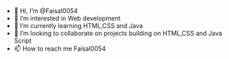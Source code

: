 - 👋 Hi, I’m @Faisal0054
- 👀 I’m interested in Web development
- 🌱 I’m currently learning HTML,CSS and Java
- 💞️ I’m looking to collaborate on projects building on HTML,CSS and Java Script
- 📫 How to reach me Faisal0054

<!---
Faisal0054/Faisal0054 is a ✨ special ✨ repository because its `README.md` (this file) appears on your GitHub profile.
You can click the Preview link to take a look at your changes.
--->
